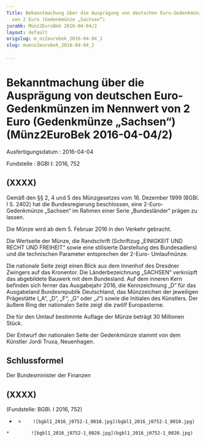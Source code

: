 ```yaml
---
Title: Bekanntmachung über die Ausprägung von deutschen Euro-Gedenkmünzen im Nennwert
  von 2 Euro (Gedenkmünze „Sachsen“)
jurabk: Münz2EuroBek 2016-04-04/2
layout: default
origslug: m_nz2eurobek_2016-04-04_2
slug: muenz2eurobek_2016-04-04_2

---
```


# Bekanntmachung über die Ausprägung von deutschen Euro-Gedenkmünzen im Nennwert von 2 Euro (Gedenkmünze „Sachsen“) (Münz2EuroBek 2016-04-04/2)

Ausfertigungsdatum
:   2016-04-04

Fundstelle
:   BGBl I: 2016, 752


## (XXXX)

Gemäß den §§ 2, 4 und 5 des Münzgesetzes vom 16. Dezember 1999 (BGBl.
I S. 2402) hat die Bundesregierung beschlossen, eine 2-Euro-
Gedenkmünze „Sachsen“ im Rahmen einer Serie „Bundesländer“ prägen zu
lassen.

Die Münze wird ab dem 5. Februar 2016 in den Verkehr gebracht.

Die Wertseite der Münze, die Randschrift (Schriftzug „EINIGKEIT UND
RECHT UND FREIHEIT“ sowie eine stilisierte Darstellung des
Bundesadlers) und die technischen Parameter entsprechen der 2-Euro-
Umlaufmünze.

Die nationale Seite zeigt einen Blick aus dem Innenhof des Dresdner
Zwingers auf das Kronentor. Die Länderbezeichnung „SACHSEN“ verknüpft
das abgebildete Bauwerk mit dem Bundesland. Auf dem inneren Kern
befinden sich ferner das Ausgabejahr 2016, die Kennzeichnung „D“ für
das Ausgabeland Bundesrepublik Deutschland, das Münzzeichen der
jeweiligen Prägestätte („A“, „D“, „F“, „G“ oder „J“) sowie die
Initialen des Künstlers. Der äußere Ring der nationalen Seite zeigt
die zwölf Europasterne.

Die für den Umlauf bestimmte Auflage der Münze beträgt 30 Millionen
Stück.

Der Entwurf der nationalen Seite der Gedenkmünze stammt von dem
Künstler Jordi Truxa, Neuenhagen.


## Schlussformel

Der Bundesminister der Finanzen


## (XXXX)

(Fundstelle: BGBl. I 2016, 752)


*    *        ![bgbl1_2016_j0752-1_0010.jpg](bgbl1_2016_j0752-1_0010.jpg)
    *        ![bgbl1_2016_j0752-1_0020.jpg](bgbl1_2016_j0752-1_0020.jpg)



